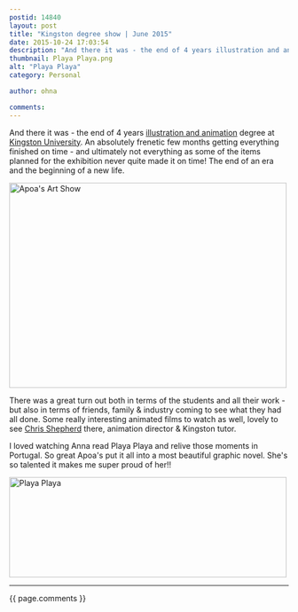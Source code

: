 ```yaml
---
postid: 14840
layout: post
title: "Kingston degree show | June 2015"
date: 2015-10-24 17:03:54
description: "And there it was - the end of 4 years illustration and animation degree at Kingston University. An absolutely frenetic few months getting everything finished on time - and ultimately not everything as some of the items planned for the&#8230;"
thumbnail: Playa Playa.png
alt: "Playa Playa"
category: Personal

author: ohna

comments:
---
```


<p>And there it was - the end of 4 years <a href="http://www.kingston.ac.uk/undergraduate-course/illustration-animation/">illustration and animation</a> degree at <a href="http://www.kingston.ac.uk/">Kingston University</a>. An absolutely frenetic few months getting everything finished on time - and ultimately not everything as some of the items planned for the exhibition never quite made it on time! The end of an era and the beginning of a new life.</p>

<p><a href="{{ site.baseurl }}/assets_c/2015/10/Apoa's Art Show-1234.html" onclick="window.open('{{ site.baseurl }}/assets_c/2015/10/Apoa's Art Show-1234.html','popup','width=883,height=654,scrollbars=no,resizable=no,toolbar=no,directories=no,location=no,menubar=no,status=no,left=0,top=0'); return false"><img src="{{ site.baseurl }}/assets_c/2015/10/Apoa's Art Show-thumb-500x370-1234.png" width="500" height="370" alt="Apoa's Art Show" class="mt-image-none" style="" /></a></p>

<p>There was a great turn out both in terms of the students and all their work - but also in terms of friends, family &amp; industry coming to see what they had all done. Some really interesting animated films to watch as well, lovely to see <a href="http://www.chrisshepherdfilms.com/">Chris Shepherd</a> there, animation director &amp; Kingston tutor. </p>

<p>I loved watching Anna read Playa Playa and relive those moments in Portugal. So great Apoa's put it all into a most beautiful graphic novel. She's so talented it makes me super proud of her!!</p>

<p><a href="{{ site.baseurl }}/assets_c/2015/10/Playa Playa-1237.html" onclick="window.open('{{ site.baseurl }}/assets_c/2015/10/Playa Playa-1237.html','popup','width=1255,height=456,scrollbars=no,resizable=no,toolbar=no,directories=no,location=no,menubar=no,status=no,left=0,top=0'); return false"><img src="{{ site.baseurl }}/assets_c/2015/10/Playa Playa-thumb-500x181-1237.png" width="500" height="181" alt="Playa Playa" class="mt-image-none" style="" /></a></p>

<hr>

{{ page.comments }}



